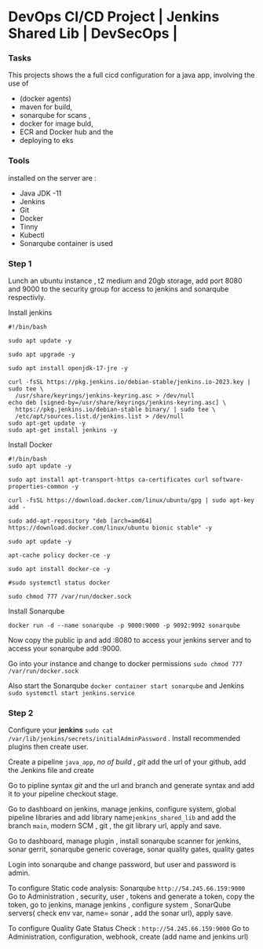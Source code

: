 # DevOps CI/CD Project | Jenkins Shared Lib | DevSecOps |

### Tasks
This projects shows the a full cicd configuration for a java app, involving the use of 
- (docker agents)
- maven for build, 
- sonarqube for scans , 
- docker for image buld, 
- ECR and Docker hub and the 
- deploying to eks

### Tools 
installed on the server are :
- Java JDK -11
- Jenkins
- Git
- Docker
- Tinny
- Kubectl
- Sonarqube container is used

### Step 1
 Lunch an ubuntu instance , t2 medium and 20gb storage, add port 8080 and 9000 to the security group for access to jenkins and sonarqube respectivly.

Install jenkins

```
#!/bin/bash

sudo apt update -y

sudo apt upgrade -y 

sudo apt install openjdk-17-jre -y

curl -fsSL https://pkg.jenkins.io/debian-stable/jenkins.io-2023.key | sudo tee \
  /usr/share/keyrings/jenkins-keyring.asc > /dev/null
echo deb [signed-by=/usr/share/keyrings/jenkins-keyring.asc] \
  https://pkg.jenkins.io/debian-stable binary/ | sudo tee \
  /etc/apt/sources.list.d/jenkins.list > /dev/null
sudo apt-get update -y 
sudo apt-get install jenkins -y

```

Install Docker

```
#!/bin/bash
sudo apt update -y

sudo apt install apt-transport-https ca-certificates curl software-properties-common -y

curl -fsSL https://download.docker.com/linux/ubuntu/gpg | sudo apt-key add -

sudo add-apt-repository "deb [arch=amd64] https://download.docker.com/linux/ubuntu bionic stable" -y

sudo apt update -y

apt-cache policy docker-ce -y

sudo apt install docker-ce -y

#sudo systemctl status docker

sudo chmod 777 /var/run/docker.sock

```

Install Sonarqube

```
docker run -d --name sonarqube -p 9000:9000 -p 9092:9092 sonarqube

```
Now copy the public ip and add :8080 to access your jenkins server and to access your sonarqube add :9000.

Go into your instance and change to docker permissions `sudo chmod 777 /var/run/docker.sock` 

Also start the Sonarqube `docker container start sonarqube` and Jenkins `sudo systemctl start jenkins.service`



### Step 2
Configure your **jenkins** `sudo cat /var/lib/jenkins/secrets/initialAdminPassword` . Install recommended plugins  then create user.

Create a pipeline `java_app`, *no of build* , *git* add the url of your github, add the Jenkins file and create

Go to pipline syntax *git* and the url and branch and generate syntax and add it to your pipeline checkout stage.

Go to dashboard on jenkins, manage jenkins, configure system, global pipeline libraries and add library name`jenkins_shared_lib` and add the branch `main`, modern SCM , git , the git library url, apply and save. 

Go to dashboard, manage plugin , install sonarqube scanner for jenkins, sonar gerrit, sonarqube generic coverage, sonar quality gates, quality gates

Login into sonarqube and change password, but user and password is admin.

To configure Static code analysis: Sonarqube `http://54.245.66.159:9000`
Go to Administration , security, user , tokens and generate a token, copy the token, go to jenkins, manage jenkins , configure system , SonarQube servers( check env var, name= sonar , add the sonar url), apply save. 

To configure Quality Gate Status Check : `http://54.245.66.159:9000`
Go to Administration, configuration, webhook, create (add name and jenkins url)

